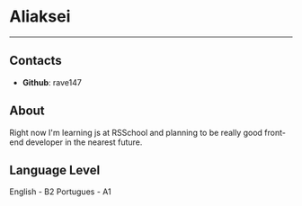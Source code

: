 # Aliaksei

-----

## Contacts

* **Github**: rave147


## About

Right now I'm learning js at RSSchool and planning to be really good front-end developer in the nearest future.


## Language Level

English - B2
Portugues - A1
